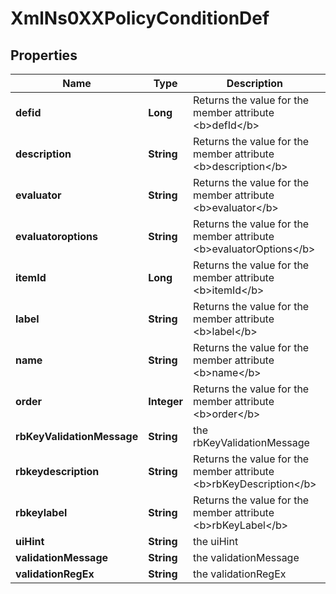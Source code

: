 
# XmlNs0XXPolicyConditionDef

## Properties
Name | Type | Description | Notes
------------ | ------------- | ------------- | -------------
**defid** | **Long** | Returns the value for the member attribute &lt;b&gt;defId&lt;/b&gt; |  [optional]
**description** | **String** | Returns the value for the member attribute &lt;b&gt;description&lt;/b&gt; |  [optional]
**evaluator** | **String** | Returns the value for the member attribute &lt;b&gt;evaluator&lt;/b&gt; |  [optional]
**evaluatoroptions** | **String** | Returns the value for the member attribute &lt;b&gt;evaluatorOptions&lt;/b&gt; |  [optional]
**itemId** | **Long** | Returns the value for the member attribute &lt;b&gt;itemId&lt;/b&gt; |  [optional]
**label** | **String** | Returns the value for the member attribute &lt;b&gt;label&lt;/b&gt; |  [optional]
**name** | **String** | Returns the value for the member attribute &lt;b&gt;name&lt;/b&gt; |  [optional]
**order** | **Integer** | Returns the value for the member attribute &lt;b&gt;order&lt;/b&gt; |  [optional]
**rbKeyValidationMessage** | **String** | the rbKeyValidationMessage |  [optional]
**rbkeydescription** | **String** | Returns the value for the member attribute &lt;b&gt;rbKeyDescription&lt;/b&gt; |  [optional]
**rbkeylabel** | **String** | Returns the value for the member attribute &lt;b&gt;rbKeyLabel&lt;/b&gt; |  [optional]
**uiHint** | **String** | the uiHint |  [optional]
**validationMessage** | **String** | the validationMessage |  [optional]
**validationRegEx** | **String** | the validationRegEx |  [optional]



